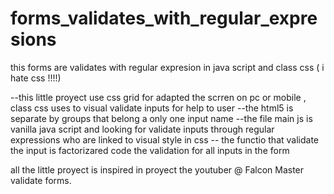 # forms_validates_with_regular_expresions
this forms are validates with regular expresion in java script and class css (  i hate css !!!!)

--this little proyect use css grid for adapted the scrren on pc or mobile , class css uses to visual validate inputs for help to user
--the html5 is separate by groups that belong a only one input name 
--the file main js is vanilla java script and looking for validate inputs through regular expressions who are linked to visual style in css
-- the functio that validate the input is factorizared code the validation for all inputs in the form

all the little proyect is inspired in proyect the youtuber  @ Falcon Master validate forms.

